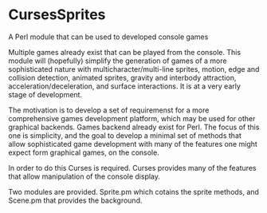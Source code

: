 # CursesSprites
A Perl module that can be used to developed console games

Multiple games already exist that can be played from the console.  This module will (hopefully) simplify the generation of games of a more sophisticated nature with multicharacter/multi-line sprites, motion, edge and collision detection, animated sprites, gravity and interbody attraction, acceleration/deceleration, and surface interactions.  It is at a very early stage of development.

The motivation is to develop a set of requiremenst for a more comprehensive games development platform, which may be used for other graphical backends.  Games backend already exist for Perl.  The focus of this one is simplicity, and the goal to develop a minimal set of methods that allow sophisticated game development with many of the features one might expect form graphical games, on the console.

In order to do this Curses is required. Curses provides many of the features that allow manipulation of the console display.

Two modules are provided.  Sprite.pm which cotains the sprite methods, and Scene.pm that provides the background.




